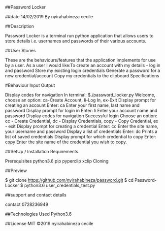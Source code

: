 ##Password Locker

##date 14/02/2019 By nyirahabineza cecile

##Description

Password Locker is a terminal run python application that allows users to store details i.e. usernames and passwords of their various accounts.

##User Stories

These are the behaviours/features that the application implements for use by a user.
As a user I would like:To create an account with my details - log in and password
Store my existing login credentials
Generate a password for a new credential/account
Copy my credentials to the clipboard
Specifications

#Behaviour	Input	Output

Display codes for navigation	In terminal: $./password_locker.py	Welcome, choose an option: ca-Create Account, li-Log In, ex-Exit
Display prompt for creating an account	Enter: ca	Enter your first name, last name and password
Display prompt for login in	Enter: li	Enter your account name and password
Display codes for navigation	Successful login	Choose an option: cc - Create Credential, dc - Display Credentials, copy - Copy Credential, ex - exit
Display prompt for creating a credential	Enter: cc	Enter the site name, your username and password
Display a list of credentials	Enter: dc	Prints a list of saved credentials
Display prompt for which credential to copy	Enter: copy	Enter the site name of the credential you wish to copy.

##SetUp / Installation Requirements

Prerequisites
python3.6
pip
pyperclip
xclip
Cloning

##Preview

  $ git clone https://github.com/nyirahabineza/password.git
  $ cd Password-Locker
  $ python3.6 user_credentials_test.py
  
  ##support and contact details
  
  contact 0728236949
  
##Technologies Used
Python3.6

##License
MIT ©2019 nyirahabineza cecile
